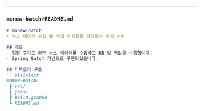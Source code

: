 
---

### `monew-batch/README.md`
```markdown
# monew-batch
> 뉴스 데이터 수집 및 백업 자동화를 담당하는 배치 서버

## 개요
- 일정 주기로 외부 뉴스 데이터를 수집하고 DB 및 백업을 수행합니다.  
- Spring Batch 기반으로 구현되었습니다.  

## 디렉토리 구조
```plaintext
monew-batch/
 ┣ src/
 ┣ jobs/
 ┣ build.gradle
 ┗ README.md

